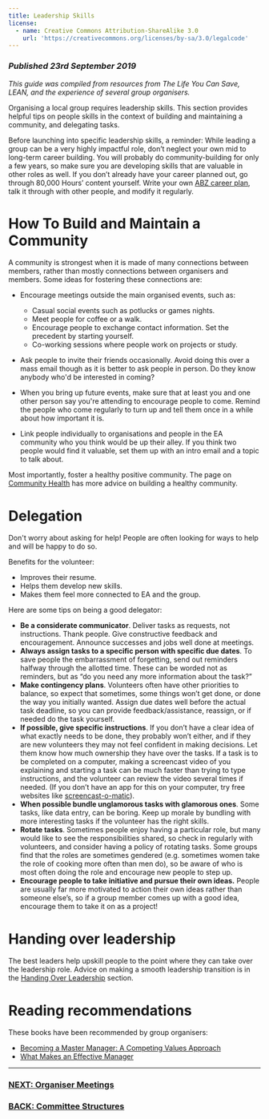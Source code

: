 ```yaml
---
title: Leadership Skills
license:
  - name: Creative Commons Attribution-ShareAlike 3.0
    url: 'https://creativecommons.org/licenses/by-sa/3.0/legalcode'
---
```

### *Published 23rd September 2019*

*This guide was compiled from resources from The Life You Can Save, LEAN, and the experience of several group organisers.*

Organising a local group requires leadership skills. This section provides helpful tips on people skills in the context of building and maintaining a community, and delegating tasks.

Before launching into specific leadership skills, a reminder: While leading a group can be a very highly impactful role, don’t neglect your own mid to long-term career building. You will probably do community-building for only a few years, so make sure you are developing  skills that are valuable in other roles as well. If you don’t already have your career planned out, go through 80,000 Hours’ content yourself. Write your own <a target="_blank" href="https://80000hours.org/career-guide/career-planning/">ABZ career plan</a>, talk it through with other people, and modify it regularly. 

# How To Build and Maintain a Community

A community is strongest when it is made of many connections between members, rather than mostly connections between organisers and members. Some ideas for fostering  these connections are:

* Encourage meetings outside the main organised events, such as:

  * Casual social events such as potlucks or games nights.
  * Meet people for coffee or a walk. 
  * Encourage people to exchange contact information. Set the precedent by starting yourself.
  * Co-working sessions where people work on projects or study. 
* Ask people to invite their friends occasionally. Avoid doing this over a mass email though as it is better to ask people in person. Do they know anybody who'd be interested in coming? 
* When you bring up future events, make sure that at least you and one other person say you're attending to encourage people to come. Remind the people who come regularly to turn up and tell them once in a while about how important it is.
* Link people individually to organisations and people in the EA community who you think would be up their alley. If you think two people would find it valuable, set them up with an intro email and a topic to talk about.

Most importantly, foster a healthy positive community. The page on <a target="_blank" href="https://resources.eahub.org/tips/community-health/">Community Health</a> has more advice on building a healthy community. 

<a name="delegation"></a>

# Delegation

Don't worry about asking for help! People are often looking for ways to help and will be happy to do so.

Benefits for the volunteer:

* Improves their resume.
* Helps them develop new skills.
* Makes them feel more connected to EA and the group. 

Here are some tips on being a good delegator:

* **Be a considerate communicator**. Deliver tasks as requests, not instructions. Thank people. Give constructive feedback and encouragement. Announce successes and jobs well done at meetings. 
* **Always assign tasks to a specific person with specific due dates**. To save people the embarrassment of forgetting, send out reminders halfway through the allotted time. These can be worded not as reminders, but as “do you need any more information about the task?”
* **Make contingency plans**. Volunteers often have other priorities to balance, so expect that sometimes, some things won’t get done, or done the way you initially wanted. Assign due dates well before the actual task deadline, so you can provide feedback/assistance, reassign, or if needed do the task yourself.
* **If possible, give specific instructions**. If you don’t have a clear idea of what exactly needs to be done, they probably won’t either, and if they are new volunteers they may not feel confident in making decisions. Let them know how much ownership they have over the tasks. If a task is to be completed on a computer, making a screencast video of you explaining and starting a task can be much faster than trying to type instructions, and the volunteer can review the video several times if needed. (If you don’t have an app for this on your computer, try free websites like <a target="_blank" href="https://screencast-o-matic.com/">screencast-o-matic</a>).
* **When possible bundle unglamorous tasks with glamorous ones**. Some tasks, like data entry, can be boring. Keep up morale by bundling with more interesting tasks if the volunteer has the right skills.
* **Rotate tasks**. Sometimes people enjoy having a particular role, but many would like to see the responsibilities shared, so check in regularly with volunteers, and consider having a policy of rotating tasks. Some groups find that the roles are sometimes gendered (e.g. sometimes women take the role of cooking more often than men do), so be aware of who is most often doing the role and encourage new people to step up. 
* **Encourage people to take initiative and pursue their own ideas.** People are usually far more motivated to action their own ideas rather than someone else’s, so if a group member comes up with a good idea, encourage them to take it on as a project!

# Handing over leadership

The best leaders help upskill people to the point where they can take over the leadership role. Advice on making a smooth leadership transition is in the <a target="_blank" href="/tips/handover/">Handing Over Leadership</a> section. 

# Reading recommendations

These books have been recommended by group organisers: 

* <a target="_blank" href="https://www.amazon.com/Becoming-Master-Manager-Competing-Approach/dp/1118582586">Becoming a Master Manager: A Competing Values Approach </a>
* <a target="_blank" href="https://www.linkedin.com/pulse/manager-tools-mark-horstman-what-makes-effective-eddie-lazzari/">What Makes an Effective Manager </a>

<hr>

### [NEXT: Organiser Meetings](/tips/articles/organiser-meetings/)

### [BACK: Committee Structures](/tips/articles/committee/)
